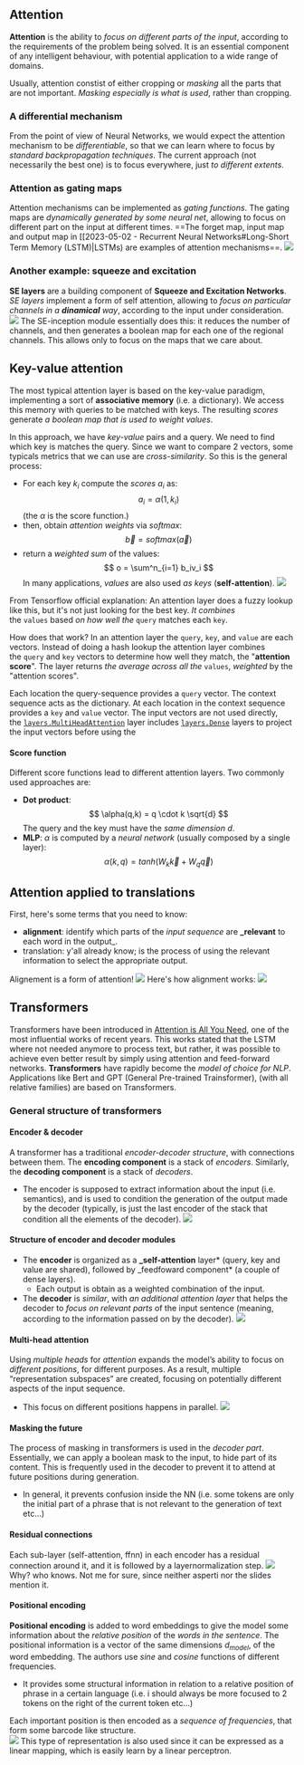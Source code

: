 ## Attention

**Attention** is the ability to _focus on different parts of the input_, according to the requirements of the problem being solved. It is an essential component of any intelligent behaviour, with potential application to a wide range of domains.

Usually, attention constist of either cropping or _masking_ all the parts that are not important. _Masking especially is what is used_, rather than cropping.

### A differential mechanism

From the point of view of Neural Networks, we would expect the attention mechanism to be _differentiable_, so that we can learn where to focus by _standard backpropagation techniques_. The current approach (not necessarily the best one) is to focus everywhere, just _to different extents_.

### Attention as gating maps

Attention mechanisms can be implemented as _gating functions_. The gating maps are _dynamically generated by some neural net_, allowing to focus on different part on the input at different times.
==The forget map, input map and output map in [[2023-05-02 - Recurrent Neural Networks#Long-Short Term Memory (LSTM)|LSTMs) are examples of attention mechanisms==.
![](images/gating-map.png)

### Another example: squeeze and excitation

**SE layers** are a building component of **Squeeze and Excitation Networks**.
_SE layers_ implement a form of self attention, allowing to _focus on particular channels in a **dinamical** way_, according to the input under consideration.
![](images/se-inception.png)
The SE-inception module essentially does this: it reduces the number of channels, and then generates a boolean map for each one of the regional channels. This allows only to focus on the maps that we care about.

## Key-value attention

The most typical attention layer is based on the key-value paradigm, implementing a sort of **associative memory** (i.e. a dictionary).
We access this memory with queries to be matched with keys. The resulting _scores_ generate _a boolean map that is used to weight values_.

In this approach, we have _key-value_ pairs and a query. We need to find which key is matches the query.
Since we want to compare 2 vectors, some typicals metrics that we can use are _cross-similarity_.
So this is the general process:

- For each key $k_i$ compute the _scores_ $a_i$ as:
  $$
  a_i = \alpha(1,k_i)
  $$
  (the $\alpha$ is the score function.)
- then, obtain _attention weights_ via _softmax_:
  $$
  \vec b = softmax(\vec a)
  $$
- return a _weighted sum_ of the values:
  $$
  o = \sum^n_{i=1} b_iv_i
  $$
  In many applications, _values_ are also used _as keys_ (**self-attention**).
  ![](images/key-value-att.png)

From Tensorflow official explanation:
An attention layer does a fuzzy lookup like this, but it's not just looking for the best key. _It combines_ the `values` based *on how well the* `query` matches each `key`.

How does that work? In an attention layer the `query`, `key`, and `value` are each vectors. Instead of doing a hash lookup the attention layer combines the `query` and `key` vectors to determine how well they match, the "**attention score**". The layer returns *the average across all the* `values`, _weighted_ by the "attention scores".

Each location the query-sequence provides a `query` vector. The context sequence acts as the dictionary. At each location in the context sequence provides a `key` and `value` vector. The input vectors are not used directly, the [`layers.MultiHeadAttention`](https://www.tensorflow.org/addons/api_docs/python/tfa/layers/MultiHeadAttention) layer includes [`layers.Dense`](https://www.tensorflow.org/api_docs/python/tf/keras/layers/Dense) layers to project the input vectors before using the

#### Score function

Different score functions lead to different attention layers. Two commonly used approaches are:

- **Dot product**:
  $$
  \alpha(q,k) = q \cdot k \sqrt{d}
  $$
  The query and the key must have the _same dimension_ $d$.
- **MLP**: $α$ is computed by a _neural network_ (usually composed by a single layer):
  $$
  α(k, q) = tanh(W_k \vec k + W_q\vec q)
  $$

## Attention applied to translations

First, here's some terms that you need to know:

- **alignment**: identify which parts of the _input sequence_ are **\_relevant** to each word in the output\_.
- translation: y'all already know; is the process of using the relevant information to select the appropriate output.

Alignement is a form of attention!
![](images/alignment.png)
Here's how alignment works:
![](images/producing-attetion-maps.png)

## Transformers

Transformers have been introduced in [Attention is All You Need](https://arxiv.org/abs/1706.03762), one of the most influential works of recent years. This works stated that the LSTM where not needed anymore to process text, but rather, it was possible to achieve even better result by simply using attention and feed-forward networks.
**Transformers** have rapidly become the _model of choice for NLP_. Applications like Bert and GPT (General Pre-trained Trainsformer), (with all relative families) are based on Transformers.

### General structure of transformers

#### Encoder & decoder

A transformer has a traditional _encoder-decoder structure_, with connections between them.
The **encoding component** is a stack of _encoders_. Similarly, the **decoding component** is a stack of _decoders_.

- The encoder is supposed to extract information about the input (i.e. semantics), and is used to condition the generation of the output made by the decoder (typically, is just the last encoder of the stack that condition all the elements of the decoder).
  ![](images/encoders-decoders.png)

#### Structure of encoder and decoder modules

- The **encoder** is organized as a **\_self-attention** layer* (query, key and value are shared), followed by \_feedfoward component* (a couple of dense layers).
  - Each output is obtain as a weighted combination of the input.
- The **decoder** is _similar_, with _an additional attention layer_ that helps the decoder to _focus on relevant parts_ of the input sentence (meaning, according to the information passed on by the decoder).
  ![](images/encoder-decoder.png)

#### Multi-head attention

Using _multiple heads_ for _attention_ expands the model’s ability to focus on _different positions_, for different purposes. As a result, multiple “representation subspaces” are created, focusing on potentially different aspects of the input sequence.

- This focus on different positions happens in parallel.
  ![](images/transf-multi-head.png)

#### Masking the future

The process of masking in transformers is used in the _decoder part_.
Essentially, we can apply a boolean mask to the input, to hide part of its content. This is frequently used in the decoder to prevent it to attend at future positions during generation.

- In general, it prevents confusion inside the NN (i.e. some tokens are only the initial part of a phrase that is not relevant to the generation of text etc...)

#### Residual connections

Each sub-layer (self-attention, ffnn) in each encoder has a residual connection around it, and it is followed by a layernormalization step.
![](images/res-conn.png)
Why? who knows. Not me for sure, since neither asperti nor the slides mention it.

#### Positional encoding

**Positional encoding** is added to word embeddings to give the model some information about the _relative position_ of the _words in the sentence_.
The positional information is a vector of the same dimensions $d_{model}$, of the word embedding. The authors use _sine_ and _cosine_ functions of different frequencies.

- It provides some structural information in relation to a relative position of phrase in a certain language (i.e. i should always be more focused to 2 tokens on the right of the current token etc...)

Each important position is then encoded as a _sequence of frequencies_, that form some barcode like structure.  
![](images/barcode-gpt.png)
This type of representation is also used since it can be expressed as a linear mapping, which is easily learn by a linear perceptron.
